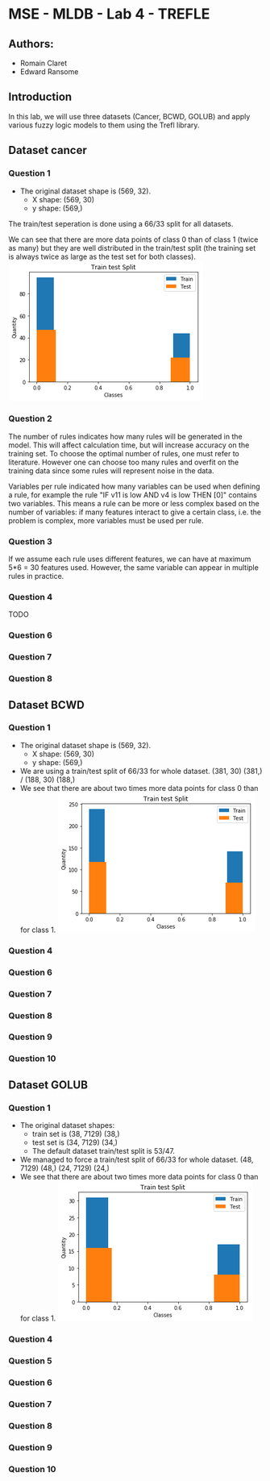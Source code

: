 # MSE - MLDB - Lab 4 - TREFLE
## Authors:
- Romain Claret
- Edward Ransome

## Introduction
In this lab, we will use three datasets (Cancer, BCWD, GOLUB) and apply various fuzzy logic models to them using the Trefl library.

## Dataset cancer
### Question 1
- The original dataset shape is (569, 32).
    - X shape: (569, 30)
    - y shape: (569,)

The train/test seperation is done using a 66/33 split for all datasets. 

We can see that there are more data points of class 0 than of class 1 (twice as many) but they are well distributed in the train/test split (the training set is always twice as large as the test set for both classes).
![](q1_p0.png)

### Question 2
The number of rules indicates how many rules will be generated in the model. This will affect calculation time, but will increase accuracy on the training set.  To choose the optimal number of rules, one must refer to literature. However one can choose too many rules and overfit on the training data since some rules will represent noise in the data.

Variables per rule indicated how many variables can be used when defining a rule, for example the rule "IF v11 is low AND v4 is low THEN [0]" contains two variables. This means a rule can be more or less complex based on the number of variables: if many features interact to give a certain class, i.e. the problem is complex, more variables must be used per rule.

### Question 3
If we assume each rule uses different features, we can have at maximum 5*6 = 30 features used. However, the same variable can appear in multiple rules in practice.

### Question 4
TODO

### Question 6
### Question 7
### Question 8

## Dataset BCWD
### Question 1
- The original dataset shape is (569, 32).
    - X shape: (569, 30)
    - y shape: (569,)
- We are using a train/test split of 66/33 for whole dataset. (381, 30) (381,) / (188, 30) (188,)
- We see that there are about two times more data points for class 0 than for class 1.
![](q1_p1.png)

### Question 4
### Question 6
### Question 7
### Question 8
### Question 9
### Question 10

## Dataset GOLUB
### Question 1
- The original dataset shapes:
    - train set is (38, 7129) (38,)
    - test set is (34, 7129) (34,)
    - The default dataset train/test split is 53/47. 
- We managed to force a train/test split of 66/33 for whole dataset. (48, 7129) (48,) (24, 7129) (24,)
- We see that there are about two times more data points for class 0 than for class 1.
![](q1_p2.png)

### Question 4
### Question 5
### Question 6
### Question 7
### Question 8
### Question 9
### Question 10